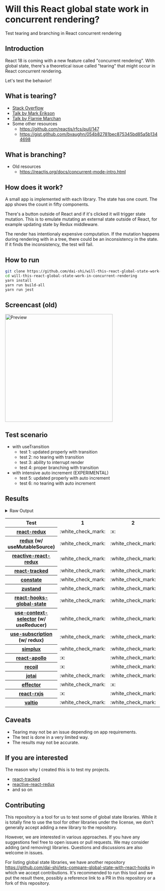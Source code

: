 # Will this React global state work in concurrent rendering?

Test tearing and branching in React concurrent rendering

## Introduction

React 18 is coming with a new feature called "concurrent rendering".
With global state, there's a theoretical issue called "tearing"
that might occur in React concurrent rendering.

Let's test the behavior!

## What is tearing?

- [Stack Overflow](https://stackoverflow.com/questions/54891675/what-is-tearing-in-the-context-of-the-react-redux)
- [Talk by Mark Erikson](https://www.youtube.com/watch?v=yOZ4Ml9LlWE&t=933s)
- [Talk by Flarnie Marchan](https://www.youtube.com/watch?v=V1Ly-8Z1wQA&t=1079s)
- Some other resources
  - https://github.com/reactjs/rfcs/pull/147
  - https://gist.github.com/bvaughn/054b82781bec875345bd85a5b1344698

## What is branching?

- Old resources
  - https://reactjs.org/docs/concurrent-mode-intro.html

## How does it work?

A small app is implemented with each library.
The state has one count.
The app shows the count in fifty components.

There's a button outside of React and
if it's clicked it will trigger state mutation.
This is to emulate mutating an external state outside of React,
for example updating state by Redux middleware.

The render has intentionaly expensive computation.
If the mutation happens during rendering with in a tree,
there could be an inconsistency in the state.
If it finds the inconsistency, the test will fail.

## How to run

```bash
git clone https://github.com/dai-shi/will-this-react-global-state-work-in-concurrent-rendering.git
cd will-this-react-global-state-work-in-concurrent-rendering
yarn install
yarn run build-all
yarn run jest
```

## Screencast (old)

<img src="https://user-images.githubusercontent.com/490574/61502196-ce109200-aa0d-11e9-9efc-6203545d367c.gif" alt="Preview" width="350" />

## Test scenario

- with useTransition
  - test 1: updated properly with transition
  - test 2: no tearing with transition
  - test 3: ability to interrupt render
  - test 4: proper branching with transition
- with intensive auto increment (EXPERIMENTAL)
  - test 5: updated properly with auto increment
  - test 6: no tearing with auto increment

## Results

<details>
<summary>Raw Output</summary>

```
  react-redux
    with useTransition
      ✓ test 1: updated properly with transition (2729 ms)
      ✕ test 2: no tearing with transition (52 ms)
      ✓ test 3: ability to interrupt render
      ✕ test 4: proper branching with transition (7164 ms)
    with intensive auto increment
      ✓ test 5: updated properly with auto increment (2260 ms)
      ✕ test 6: no tearing with auto increment (1 ms)
  redux-use-mutable-source
    with useTransition
      ✓ test 1: updated properly with transition (2741 ms)
      ✓ test 2: no tearing with transition (122 ms)
      ✓ test 3: ability to interrupt render
      ✕ test 4: proper branching with transition (7536 ms)
    with intensive auto increment
      ✓ test 5: updated properly with auto increment (2257 ms)
      ✕ test 6: no tearing with auto increment (1 ms)
  reactive-react-redux
    with useTransition
      ✓ test 1: updated properly with transition (2718 ms)
      ✓ test 2: no tearing with transition (121 ms)
      ✓ test 3: ability to interrupt render
      ✕ test 4: proper branching with transition (7535 ms)
    with intensive auto increment
      ✓ test 5: updated properly with auto increment (2241 ms)
      ✕ test 6: no tearing with auto increment (1 ms)
  react-tracked
    with useTransition
      ✓ test 1: updated properly with transition (3585 ms)
      ✓ test 2: no tearing with transition (25 ms)
      ✓ test 3: ability to interrupt render (1 ms)
      ✓ test 4: proper branching with transition (5430 ms)
    with intensive auto increment
      ✓ test 5: updated properly with auto increment (6174 ms)
      ✓ test 6: no tearing with auto increment
  constate
    with useTransition
      ✓ test 1: updated properly with transition (2749 ms)
      ✓ test 2: no tearing with transition (48 ms)
      ✓ test 3: ability to interrupt render
      ✓ test 4: proper branching with transition (3415 ms)
    with intensive auto increment
      ✓ test 5: updated properly with auto increment (4040 ms)
      ✓ test 6: no tearing with auto increment (1 ms)
  zustand
    with useTransition
      ✓ test 1: updated properly with transition (3580 ms)
      ✓ test 2: no tearing with transition (121 ms)
      ✓ test 3: ability to interrupt render
      ✕ test 4: proper branching with transition (7518 ms)
    with intensive auto increment
      ✕ test 5: updated properly with auto increment (13232 ms)
      ✕ test 6: no tearing with auto increment (5 ms)
  react-hooks-global-state
    with useTransition
      ✓ test 1: updated properly with transition (3467 ms)
      ✓ test 2: no tearing with transition (28 ms)
      ✓ test 3: ability to interrupt render
      ✕ test 4: proper branching with transition (7208 ms)
    with intensive auto increment
      ✕ test 5: updated properly with auto increment (13235 ms)
      ✕ test 6: no tearing with auto increment (19 ms)
  use-context-selector
    with useTransition
      ✓ test 1: updated properly with transition (3586 ms)
      ✓ test 2: no tearing with transition (38 ms)
      ✓ test 3: ability to interrupt render (1 ms)
      ✓ test 4: proper branching with transition (5427 ms)
    with intensive auto increment
      ✓ test 5: updated properly with auto increment (6172 ms)
      ✓ test 6: no tearing with auto increment (1 ms)
  use-subscription
    with useTransition
      ✓ test 1: updated properly with transition (3529 ms)
      ✓ test 2: no tearing with transition (121 ms)
      ✓ test 3: ability to interrupt render
      ✕ test 4: proper branching with transition (7534 ms)
    with intensive auto increment
      ✕ test 5: updated properly with auto increment (13238 ms)
      ✕ test 6: no tearing with auto increment (12 ms)
  react-state
    with useTransition
      ✓ test 1: updated properly with transition (2777 ms)
      ✓ test 2: no tearing with transition (61 ms)
      ✓ test 3: ability to interrupt render (1 ms)
      ✓ test 4: proper branching with transition (3392 ms)
    with intensive auto increment
      ✓ test 5: updated properly with auto increment (4023 ms)
      ✓ test 6: no tearing with auto increment (1 ms)
  simplux
    with useTransition
      ✓ test 1: updated properly with transition (2833 ms)
      ✓ test 2: no tearing with transition (50 ms)
      ✓ test 3: ability to interrupt render
      ✕ test 4: proper branching with transition (7376 ms)
    with intensive auto increment
      ✓ test 5: updated properly with auto increment (4143 ms)
      ✓ test 6: no tearing with auto increment
  react-apollo
    with useTransition
      ✕ test 1: updated properly with transition (6027 ms)
      ✓ test 2: no tearing with transition (59 ms)
      ✕ test 3: ability to interrupt render (2 ms)
      ✕ test 4: proper branching with transition (4606 ms)
    with intensive auto increment
      ✓ test 5: updated properly with auto increment (3096 ms)
      ✓ test 6: no tearing with auto increment (1 ms)
  recoil
    with useTransition
      ✕ test 1: updated properly with transition (8594 ms)
      ✓ test 2: no tearing with transition (54 ms)
      ✕ test 3: ability to interrupt render (2 ms)
      ✕ test 4: proper branching with transition (6335 ms)
    with intensive auto increment
      ✓ test 5: updated properly with auto increment (4084 ms)
      ✓ test 6: no tearing with auto increment (1 ms)
  jotai
    with useTransition
      ✓ test 1: updated properly with transition (3588 ms)
      ✓ test 2: no tearing with transition (122 ms)
      ✓ test 3: ability to interrupt render
      ✕ test 4: proper branching with transition (7554 ms)
    with intensive auto increment
      ✕ test 5: updated properly with auto increment (13266 ms)
      ✕ test 6: no tearing with auto increment (4 ms)
  effector
    with useTransition
      ✓ test 1: updated properly with transition (2730 ms)
      ✕ test 2: no tearing with transition (51 ms)
      ✓ test 3: ability to interrupt render (1 ms)
      ✕ test 4: proper branching with transition (7219 ms)
    with intensive auto increment
      ✓ test 5: updated properly with auto increment (2246 ms)
      ✕ test 6: no tearing with auto increment (1 ms)
  react-rxjs
    with useTransition
      ✕ test 1: updated properly with transition (6019 ms)
      ✓ test 2: no tearing with transition (53 ms)
      ✕ test 3: ability to interrupt render (1 ms)
      ✕ test 4: proper branching with transition (4583 ms)
    with intensive auto increment
      ✓ test 5: updated properly with auto increment (3050 ms)
      ✓ test 6: no tearing with auto increment (2 ms)
  valtio
    with useTransition
      ✓ test 1: updated properly with transition (3509 ms)
      ✓ test 2: no tearing with transition (23 ms)
      ✓ test 3: ability to interrupt render
      ✕ test 4: proper branching with transition (7221 ms)
    with intensive auto increment
      ✕ test 5: updated properly with auto increment (13274 ms)
      ✕ test 6: no tearing with auto increment (2 ms)
```

</details>

<table>
  <tr>
    <th>Test</th>
    <th>1</th>
    <th>2</th>
    <th>3</th>
    <th>4</th>
    <th>5</th>
    <th>6</th>
  </tr>

  <tr>
    <th><a href="https://react-redux.js.org">react-redux</a></th>
    <td>:white_check_mark:</td>
    <td>:x:</td>
    <td>:white_check_mark:</td>
    <td>:x:</td>
    <td>:white_check_mark:</td>
    <td>:x:</td>
  </tr>

  <tr>
    <th><a href="https://redux.js.org">redux</a> (w/ useMutableSource)</th>
    <td>:white_check_mark:</td>
    <td>:white_check_mark:</td>
    <td>:white_check_mark:</td>
    <td>:x:</td>
    <td>:white_check_mark:</td>
    <td>:x:</td>
  </tr>

  <tr>
    <th><a href="https://github.com/dai-shi/reactive-react-redux">reactive-react-redux</a></th>
    <td>:white_check_mark:</td>
    <td>:white_check_mark:</td>
    <td>:white_check_mark:</td>
    <td>:x:</td>
    <td>:white_check_mark:</td>
    <td>:x:</td>
  </tr>

  <tr>
    <th><a href="https://react-tracked.js.org">react-tracked</a></th>
    <td>:white_check_mark:</td>
    <td>:white_check_mark:</td>
    <td>:white_check_mark:</td>
    <td>:white_check_mark:</td>
    <td>:white_check_mark:</td>
    <td>:white_check_mark:</td>
  </tr>

  <tr>
    <th><a href="https://github.com/diegohaz/constate">constate</a></th>
    <td>:white_check_mark:</td>
    <td>:white_check_mark:</td>
    <td>:white_check_mark:</td>
    <td>:white_check_mark:</td>
    <td>:white_check_mark:</td>
    <td>:white_check_mark:</td>
  </tr>

  <tr>
    <th><a href="https://github.com/pmndrs/zustand">zustand</a></th>
    <td>:white_check_mark:</td>
    <td>:white_check_mark:</td>
    <td>:white_check_mark:</td>
    <td>:x:</td>
    <td>:x:</td>
    <td>:x:</td>
  </tr>

  <tr>
    <th><a href="https://github.com/dai-shi/react-hooks-global-state">react-hooks-global-state</a></th>
    <td>:white_check_mark:</td>
    <td>:white_check_mark:</td>
    <td>:white_check_mark:</td>
    <td>:x:</td>
    <td>:x:</td>
    <td>:x:</td>
  </tr>

  <tr>
    <th><a href="https://github.com/dai-shi/use-context-selector">use-context-selector</a> (w/ useReducer)</th>
    <td>:white_check_mark:</td>
    <td>:white_check_mark:</td>
    <td>:white_check_mark:</td>
    <td>:white_check_mark:</td>
    <td>:white_check_mark:</td>
    <td>:white_check_mark:</td>
  </tr>

  <tr>
    <th><a href="https://github.com/facebook/react/tree/master/packages/use-subscription">use-subscription</a> (w/ redux)</th>
    <td>:white_check_mark:</td>
    <td>:white_check_mark:</td>
    <td>:white_check_mark:</td>
    <td>:x:</td>
    <td>:x:</td>
    <td>:x:</td>
  </tr>

  <tr>
    <th><a href="https://github.com/MrWolfZ/simplux">simplux</a></th>
    <td>:white_check_mark:</td>
    <td>:white_check_mark:</td>
    <td>:white_check_mark:</td>
    <td>:x:</td>
    <td>:white_check_mark:</td>
    <td>:white_check_mark:</td>
  </tr>

  <tr>
    <th><a href="https://github.com/apollographql/react-apollo">react-apollo</a></th>
    <td>:x:</td>
    <td>:white_check_mark:</td>
    <td>:x:</td>
    <td>:x:</td>
    <td>:white_check_mark:</td>
    <td>:white_check_mark:</td>
  </tr>

  <tr>
    <th><a href="https://recoiljs.org">recoil</a></th>
    <td>:x:</td>
    <td>:white_check_mark:</td>
    <td>:x:</td>
    <td>:x:</td>
    <td>:white_check_mark:</td>
    <td>:white_check_mark:</td>
  </tr>

  <tr>
    <th><a href="https://github.com/pmndrs/jotai">jotai</a></th>
    <td>:white_check_mark:</td>
    <td>:white_check_mark:</td>
    <td>:white_check_mark:</td>
    <td>:x:</td>
    <td>:x:</td>
    <td>:x:</td>
  </tr>

  <tr>
    <th><a href="https://github.com/zerobias/effector">effector</a></th>
    <td>:white_check_mark:</td>
    <td>:x:</td>
    <td>:white_check_mark:</td>
    <td>:x:</td>
    <td>:white_check_mark:</td>
    <td>:x:</td>
  </tr>

  <tr>
    <th><a href="https://react-rxjs.org">react-rxjs</a></th>
    <td>:x:</td>
    <td>:white_check_mark:</td>
    <td>:x:</td>
    <td>:x:</td>
    <td>:white_check_mark:</td>
    <td>:white_check_mark:</td>
  </tr>

  <tr>
    <th><a href="https://github.com/pmndrs/valtio">valtio</a></th>
    <td>:white_check_mark:</td>
    <td>:white_check_mark:</td>
    <td>:white_check_mark:</td>
    <td>:x:</td>
    <td>:x:</td>
    <td>:x:</td>
  </tr>

</table>

## Caveats

- Tearing may not be an issue depending on app requirements.
- The test is done in a very limited way.
- The results may not be accurate.

## If you are interested

The reason why I created this is to test my projects.

- [react-tracked](https://github.com/dai-shi/react-tracked)
- [reactive-react-redux](https://github.com/dai-shi/reactive-react-redux)
- and so on

## Contributing

This repository is a tool for us to test some of global state libraries.
While it is totally fine to use the tool for other libraries under the license,
we don't generally accept adding a new library to the repository.

However, we are interested in various approaches.
If you have any suggestions feel free to open issues or pull requests.
We may consider adding (and removing) libraries.
Questions and discussions are also welcome in issues.

For listing global state libraries, we have another repository
https://github.com/dai-shi/lets-compare-global-state-with-react-hooks
in which we accept contributions. It's recommended to run this tool
and we put the result there, possibly a reference link to a PR
in this repository or a fork of this repository.
